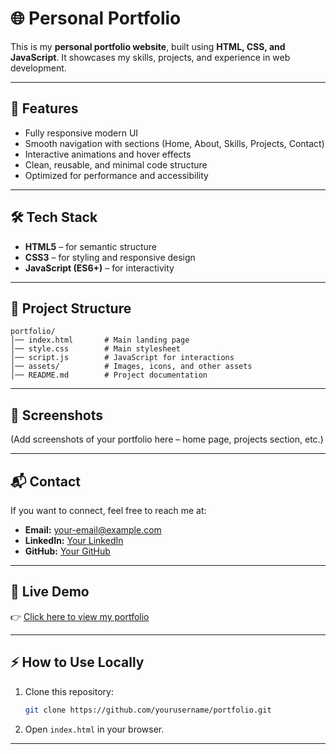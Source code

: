 # 🌐 Personal Portfolio

This is my **personal portfolio website**, built using **HTML, CSS, and JavaScript**.
It showcases my skills, projects, and experience in web development.

---

## 🚀 Features

* Fully responsive modern UI
* Smooth navigation with sections (Home, About, Skills, Projects, Contact)
* Interactive animations and hover effects
* Clean, reusable, and minimal code structure
* Optimized for performance and accessibility

---

## 🛠️ Tech Stack

* **HTML5** – for semantic structure
* **CSS3** – for styling and responsive design
* **JavaScript (ES6+)** – for interactivity

---

## 📂 Project Structure

```
portfolio/
│── index.html       # Main landing page
│── style.css        # Main stylesheet
│── script.js        # JavaScript for interactions
│── assets/          # Images, icons, and other assets
│── README.md        # Project documentation
```

---

## 📸 Screenshots

(Add screenshots of your portfolio here – home page, projects section, etc.)

---

## 📬 Contact

If you want to connect, feel free to reach me at:

* **Email:** [your-email@example.com](mailto:your-email@example.com)
* **LinkedIn:** [Your LinkedIn](https://linkedin.com/in/yourusername)
* **GitHub:** [Your GitHub](https://github.com/yourusername)

---

## 🌟 Live Demo

👉 [Click here to view my portfolio](https://kanishkathakur.netlify.app/#)

---

## ⚡ How to Use Locally

1. Clone this repository:

   ```bash
   git clone https://github.com/yourusername/portfolio.git
   ```
2. Open `index.html` in your browser.

---
